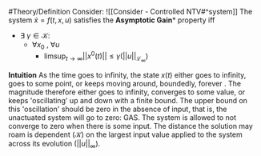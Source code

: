 #Theory/Definition
Consider: ![[Consider - Controlled NTV#^system]]
The system $\dot{x} = f(t,x,u)$ satisfies the **Asymptotic Gain*** property iff
- $\exists~\gamma\in\mathcal{K}:$
	- $\forall x_0$ , $\forall u$
		- $\limsup_{t\rightarrow\infty} ||x^0(t)|| \leq \gamma(||u||_{\mathcal{L}_\infty})$ 


**Intuition**
As the time goes to infinity, the state $x(t)$ either goes to infinity, goes to some point, or keeps moving around, boundedly, forever . The magnitude therefore either goes to infinity, converges to some value, or keeps 'oscillating' up and down with a finite bound. 
The upper bound on this 'oscillation' should be zero in the absence of input, that is, the unactuated system will go to zero: GAS.
The system is allowed to not converge to zero when there is some input. The distance the solution may roam is dependent ($\mathcal{K}$) on the largest input value applied to the system across its evolution ($||u||_{\infty}$). 